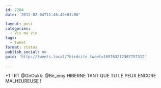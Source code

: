 ```yaml
---
id: 7284
date: '2012-02-04T11:46:44+01:00'

layout: post
categories:
  - Vis ma vie
tags:
  - tweet
format: status
publish_social: no
guid: 'http://tweets.local/?birdsite_tweet=165763212367757312'

---
```


+1 ! RT @GnOukk: @Be\_emy HIBERNE TANT QUE TU LE PEUX ENCORE MALHEUREUSE !